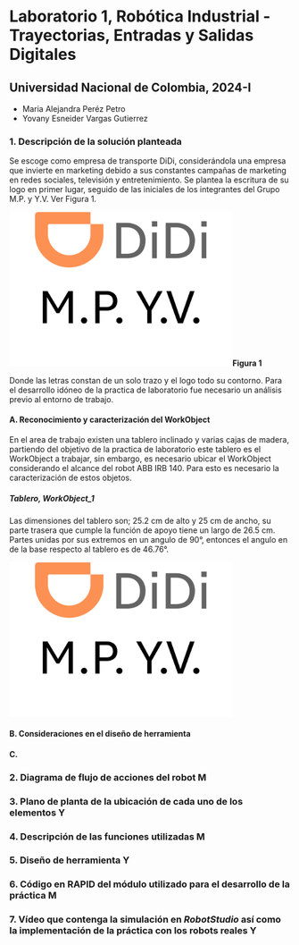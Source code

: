 # Laboratorio 1, Robótica Industrial - Trayectorias, Entradas y Salidas Digitales
## Universidad Nacional de Colombia, 2024-I
* Maria Alejandra Peréz Petro
* Yovany Esneider Vargas Gutierrez

### 1. Descripción de la solución planteada
Se escoge como empresa de transporte DiDi, considerándola una empresa que invierte en marketing debido a sus constantes campañas de marketing en redes sociales, televisión y entretenimiento. Se plantea la escritura de su logo en primer lugar, seguido de las iniciales de los integrantes del Grupo M.P. y Y.V. Ver Figura 1.

<span><img id="Fig_1" src="Imágenes/Logo.png" alt="Figura 1" width="400"/><label for = "Fig_1" ><b>Figura 1</b></label></span>


Donde las letras constan de un solo trazo y el logo todo su contorno. Para el desarrollo idóneo de la practica de laboratorio fue necesario un análisis previo al entorno de trabajo.   

#### A. Reconocimiento y caracterización del WorkObject

En el area de trabajo existen una tablero inclinado y varias cajas de madera, partiendo del objetivo de la practica de laboratorio este tablero es el WorkObject a trabajar, sin embargo, es necesario ubicar el WorkObject considerando el alcance del robot ABB IRB 140. Para esto es necesario la caracterización de estos objetos.

##### Tablero, WorkObject_1
Las dimensiones del tablero son; 25.2 cm de alto y 25 cm de ancho, su parte trasera que cumple la función de apoyo tiene un largo de 26.5 cm. Partes unidas por sus extremos en un angulo de 90°, entonces el angulo en de la base respecto al tablero es de 46.76°.

<img src="Imágenes/Logo.png" alt="Figura 1" width="400"/>

#### B. Consideraciones en el diseño de herramienta

#### C. 

### 2. Diagrama de flujo de acciones del robot M 



### 3. Plano de planta de la ubicación de cada uno de los elementos Y
### 4. Descripción de las funciones utilizadas M
### 5. Diseño de herramienta Y
### 6. Código en RAPID del módulo utilizado para el desarrollo de la práctica M
### 7. Vídeo que contenga la simulación en _RobotStudio_ así como la implementación de la práctica con los robots reales Y
